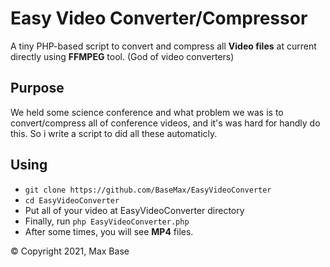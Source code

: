 # Easy Video Converter/Compressor

A tiny PHP-based script to convert and compress all **Video files** at current directly using **FFMPEG** tool. (God of video converters)

## Purpose

We held some science conference and what problem we was is to convert/compress all of conference videos, and it's was hard for handly do this.
So i write a script to did all these automaticly.

## Using

- `git clone https://github.com/BaseMax/EasyVideoConverter`
- `cd EasyVideoConverter`
- Put all of your video at EasyVideoConverter directory
- Finally, run `php EasyVideoConverter.php`
- After some times, you will see **MP4** files.

© Copyright 2021, Max Base
